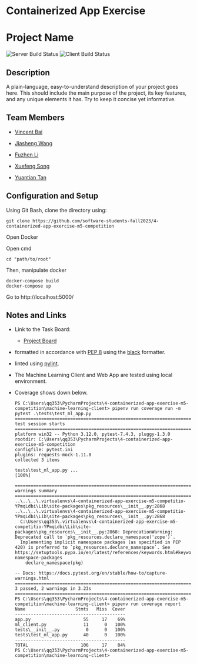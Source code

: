 # Containerized App Exercise

# Project Name

![Server Build Status](https://img.shields.io/badge/build-passing-brightgreen)
![Client Build Status](https://img.shields.io/badge/tests-100%25-success)

## Description
A plain-language, easy-to-understand description of your project goes here. This should include the main purpose of the project, its key features, and any unique elements it has. Try to keep it concise yet informative.

## Team Members
- [Vincent Bai](https://github.com/VincentBai-dotcom )

- [Jiasheng Wang](https://github.com/isomorphismss)
- [Fuzhen Li](https://github.com/fzfzlfz)
- [Xuefeng Song](https://github.com/wowwowooo)
- [Yuantian Tan](https://github.com/AsukaTan)

## Configuration and Setup
Using Git Bash, clone the directory using:

```
git clone https://github.com/software-students-fall2023/4-containerized-app-exercise-m5-competition
```

Open Docker

Open cmd

```
cd "path/to/root"
```

Then, manipulate docker 

```
docker-compose build
docker-compose up
```

Go to http://localhost:5000/

## Notes and Links

- Link to the Task Board:

  - [Project Board](https://github.com/orgs/software-students-fall2023/projects/82)

- formatted in accordance with [PEP 8](https://www.python.org/dev/peps/pep-0008/) using the [black](https://black.readthedocs.io/en/stable/) formatter.

- linted using [pylint](https://www.pylint.org/).

- The Machine Learning Client and Web App are tested using local environment.

- Coverage shows down below. 

  ```
  PS C:\Users\qq353\PycharmProjects\4-containerized-app-exercise-m5-competition\machine-learning-client> pipenv run coverage run -m pytest .\tests\test_ml_app.py
  =============================================================================== test session starts ===============================================================================
  platform win32 -- Python 3.12.0, pytest-7.4.3, pluggy-1.3.0
  rootdir: C:\Users\qq353\PycharmProjects\4-containerized-app-exercise-m5-competition
  configfile: pytest.ini
  plugins: requests-mock-1.11.0
  collected 3 items                                                                                                                                                                  
  
  tests\test_ml_app.py ...                                                                                                                                                     [100%]
  
  ================================================================================ warnings summary ================================================================================= 
  ..\..\..\.virtualenvs\4-containerized-app-exercise-m5-competitio-YPmqLdbi\Lib\site-packages\pkg_resources\__init__.py:2868
  ..\..\..\.virtualenvs\4-containerized-app-exercise-m5-competitio-YPmqLdbi\Lib\site-packages\pkg_resources\__init__.py:2868
    C:\Users\qq353\.virtualenvs\4-containerized-app-exercise-m5-competitio-YPmqLdbi\Lib\site-packages\pkg_resources\__init__.py:2868: DeprecationWarning: Deprecated call to `pkg_resources.declare_namespace('zope')`.
    Implementing implicit namespace packages (as specified in PEP 420) is preferred to `pkg_resources.declare_namespace`. See https://setuptools.pypa.io/en/latest/references/keywords.html#keyword-namespace-packages
      declare_namespace(pkg)
  
  -- Docs: https://docs.pytest.org/en/stable/how-to/capture-warnings.html
  ========================================================================== 3 passed, 2 warnings in 3.23s ========================================================================== 
  PS C:\Users\qq353\PycharmProjects\4-containerized-app-exercise-m5-competition\machine-learning-client> pipenv run coverage report                              
  Name                   Stmts   Miss  Cover
  ------------------------------------------
  app.py                    55     17    69%
  ml_client.py              11      0   100%
  tests\__init__.py          0      0   100%
  tests\test_ml_app.py      40      0   100%
  ------------------------------------------
  TOTAL                    106     17    84%
  PS C:\Users\qq353\PycharmProjects\4-containerized-app-exercise-m5-competition\machine-learning-client> 
  ```

